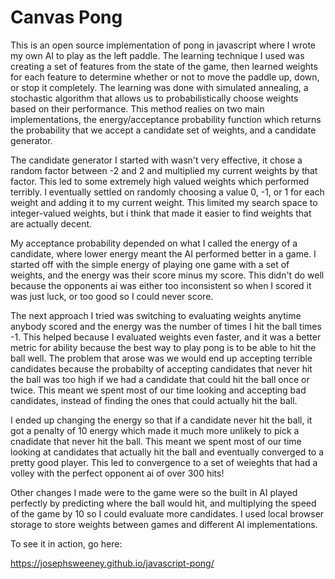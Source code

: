 Canvas Pong
===========

This is an open source implementation of pong in javascript where I wrote my own AI to play as the left paddle. The learning technique I used was creating a set of features from the state of the game, then learned weights for each feature to determine whether or not to move the paddle up, down, or stop it completely. The learning was done with simulated annealing, a stochastic algorithm that allows us to probabilistically choose weights based on their performance. This method realies on two main implementations, the energy/acceptance probability function which returns the probability that we accept a candidate set of weights, and a candidate generator. 

The candidate generator I started with wasn't very effective, it chose a random factor between -2 and 2 and multiplied my current weights by that factor. This led to some extremely high valued weights which performed terribly. I eventually settled on randomly choosing a value 0, -1, or 1 for each weight and adding it to my current weight. This limited my search space to integer-valued weights, but i think that made it easier to find weights that are actually decent.

My acceptance probability depended on what I called the energy of a candidate, where lower energy meant the AI performed better in a game. I started off with the simple energy of playing one game with a set of weights, and the energy was their score minus my score. This didn't do well because the opponents ai was either too inconsistent so when I scored it was just luck, or too good so I could never score. 

The next approach I tried was switching to evaluating weights anytime anybody scored and the energy was the number of times I hit the ball times -1. This helped because I evaluated weights even faster, and it was a better metric for ability because the best way to play pong is to be able to hit the ball well. The problem that arose was we would end up accepting terrible candidates because the probabilty of accepting candidates that never hit the ball was too high if we had a candidate that could hit the ball once or twice. This meant we spent most of our time looking and accepting bad candidates, instead of finding the ones that could actually hit the ball.

I ended up changing the energy so that if a candidate never hit the ball, it got a penalty of 10 energy which made it much more unlikely to pick a cnadidate that never hit the ball. This meant we spent most of our time looking at candidates that actually hit the ball and eventually converged to a pretty good player. This led to convergence to a set of weieghts that had a volley with the perfect opponent ai of over 300 hits! 

Other changes I made were to the game were so the built in AI played perfectly by predicting where the ball would hit, and multiplying the speed of the game by 10 so I could evaluate more candidates. I used local browser storage to store weights between games and different AI implementations. 


To see it in action, go here:

https://josephsweeney.github.io/javascript-pong/
